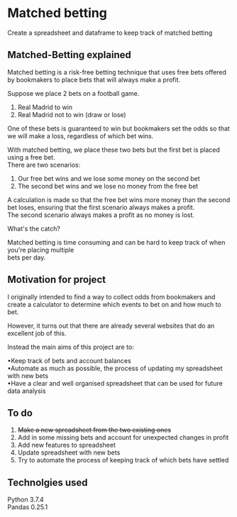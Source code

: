 # Matched betting  
Create a spreadsheet and dataframe to keep track of matched betting

## Matched-Betting explained
Matched betting is a risk-free betting technique that uses free bets offered by bookmakers to place bets that will always make a profit.  
  
Suppose we place 2 bets on a football game.   
1. Real Madrid to win  
2. Real Madrid not to win (draw or lose)  
  
One of these bets is guaranteed to win but bookmakers set the odds so that we will make a loss, regardless of which bet wins. 
  
With matched betting, we place these two bets but the first bet is placed using a free bet.   
There are two scenarios:  
  
1. Our free bet wins and we lose some money on the second bet  
2. The second bet wins and we lose no money from the free bet  
  
A calculation is made so that the free bet wins more money than the second bet loses, ensuring that the first scenario always makes a profit.  
The second scenario always makes a profit as no money is lost.  
  
What's the catch?  
  
Matched betting is time consuming and can be hard to keep track of when you're placing multiple  
bets per day.
  

## Motivation for project
I originally intended to find a way to collect odds from bookmakers and create a calculator to determine which events to bet on and how much to bet.  
  
However, it turns out that there are already several websites that do an excellent job of this.  
  
Instead the main aims of this project are to: 
  
•Keep track of bets and account balances  
•Automate as much as possible, the process of updating my spreadsheet with new bets  
•Have a clear and well organised spreadsheet that can be used for future data analysis  
  
## To do
1. <s>Make a new spreadsheet from the two existing ones</s>
2. Add in some missing bets and account for unexpected changes in profit  
3. Add new features to spreadsheet  
4. Update spreadsheet with new bets  
5. Try to automate the process of keeping track of which bets have settled

## Technolgies used
Python 3.7.4  
Pandas 0.25.1
